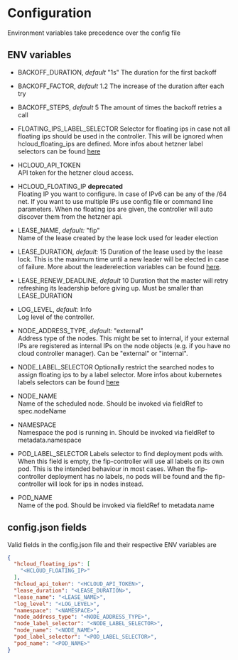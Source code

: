 # Configuration

Environment variables take precedence over the config file

## ENV variables

* BACKOFF_DURATION, *default* "1s"
The duration for the first backoff 

* BACKOFF_FACTOR, *default* 1.2
The increase of the duration after each try

* BACKOFF_STEPS, *default* 5
The amount of times the backoff retries a call

* FLOATING_IPS_LABEL_SELECTOR
Selector for floating ips in case not all floating ips should be used in the controller. This will be ignored when hcloud_floating_ips are defined.
More infos about hetzner label selectors can be found [here](https://docs.hetzner.cloud/#label-selector)

* HCLOUD_API_TOKEN  
API token for the hetzner cloud access.

* HCLOUD_FLOATING_IP **deprecated**  
Floating IP you want to configure. In case of IPv6 can be any of the /64 net. If you want to use multiple IPs use config file or command line parameters. When no floating ips are given, the controller will auto discover them from the hetzner api.

* LEASE_NAME, *default:* "fip"  
Name of the lease created by the lease lock used for leader election

* LEASE_DURATION, *default:* 15
Duration of the lease used by the lease lock. This is the maximum time until a new leader will be elected in case of failure.
More about the leaderelection variables can be found [here](https://godoc.org/k8s.io/client-go/tools/leaderelection).

* LEASE_RENEW_DEADLINE, *default* 10
Duration that the master will retry refreshing its leadership before giving up.
Must be smaller than LEASE_DURATION

* LOG_LEVEL, *default*: Info  
Log level of the controller.

* NODE_ADDRESS_TYPE, *default:* "external"  
Address type of the nodes. This might be set to internal, if your external IPs are  registered as internal IPs on the node objects (e.g. if you have no cloud controller manager). Can be "external" or "internal".

* NODE_LABEL_SELECTOR
Optionally restrict the searched nodes to assign floating ips to by a label selector.
More infos about kubernetes labels selectors can be found [here](https://kubernetes.io/docs/concepts/overview/working-with-objects/labels/#label-selectors)

* NODE_NAME  
Name of the scheduled node. Should be invoked via fieldRef to spec.nodeName

* NAMESPACE  
Namespace the pod is running in. Should be invoked via fieldRef to metadata.namespace

* POD_LABEL_SELECTOR 
Labels selector to find deployment pods with. When this field is empty, the fip-controller will use all labels on its own pod. This is the intended behaviour in most cases.
When the fip-controller deployment has no labels, no pods will be found and the fip-controller will look for ips in nodes instead.

* POD_NAME  
Name of the pod. Should be invoked via fieldRef to metadata.name

## config.json fields

Valid fields in the config.json file and their respective ENV variables are

```json
{
  "hcloud_floating_ips": [
    "<HCLOUD_FLOATING_IP>"
  ],
  "hcloud_api_token": "<HCLOUD_API_TOKEN>",
  "lease_duration": "<LEASE_DURATION>",
  "lease_name": "<LEASE_NAME>",
  "log_level": "<LOG_LEVEL>",
  "namespace": "<NAMESPACE>",
  "node_address_type": "<NODE_ADDRESS_TYPE>",
  "node_label_selector": "<NODE_LABEL_SELECTOR>",
  "node_name": "<NODE_NAME>",
  "pod_label_selector": "<POD_LABEL_SELECTOR>",
  "pod_name": "<POD_NAME>"
}
```
